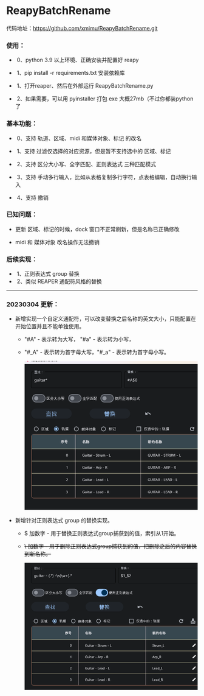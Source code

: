 # ReapyBatchRename

代码地址：https://github.com/xmimu/ReapyBatchRename.git



### 使用：

- ​	0、python 3.9 以上环境、正确安装并配置好 reapy

- ​	1、pip install -r requirements.txt 安装依赖库

- ​	1、打开reaper、然后在外部运行 ReapyBatchRename.py

- ​	2、如果需要，可以用 pyinstaller 打包 exe 大概27mb（不过你都装python了

  

### 基本功能：

- ​	0、支持 轨道、区域、midi 和媒体对象、标记 的改名

- ​	1、支持 过滤仅选择的对应资源，但是暂不支持选中的 区域、标记

- ​	2、支持 区分大小写、全字匹配、正则表达式 三种匹配模式

- ​	3、支持 手动多行输入，比如从表格复制多行字符，点表格编辑，自动换行输入

- ​	4、支持 撤销



### 已知问题：

- 更新 区域、标记的时候，dock 窗口不正常刷新，但是名称已正确修改

- midi 和 媒体对象 改名操作无法撤销

  

### 后续实现：

- ​	1、正则表达式 group 替换
- ​	2、类似 REAPER 通配符风格的替换

------

### 20230304 更新：

- 新增实现一个自定义通配符，可以改变替换之后名称的英文大小，只能配置在开始位置并且不能单独使用。

  - "#A"    - 表示转为大写，            "#a"   - 表示转为小写，

  - "#\_A"  - 表示转为首字母大写，"#\_a"  - 表示转为首字母小写。

    <img src="https://github.com/xmimu/ReapyBatchRename/blob/master/images/%E5%A4%A7%E5%B0%8F%E5%86%99%E8%BD%AC%E6%8D%A2.png" alt="通配符-大小写转换" style="zoom: 80%;" />

- 新增针对正则表达式 group 的替换实现。

  - $ 加数字 - 用于替换正则表达式group捕获到的值，索引从1开始。

  - ~~\ 加数字 - 用于删除正则表达式group捕获到的值，把删除之后的内容替换到新名称。~~

    <img src="https://github.com/xmimu/ReapyBatchRename/blob/master/images/%E6%AD%A3%E5%88%99%E6%9B%BF%E6%8D%A2.png" alt="通配符-正则group替换" style="zoom:80%;" />

    
